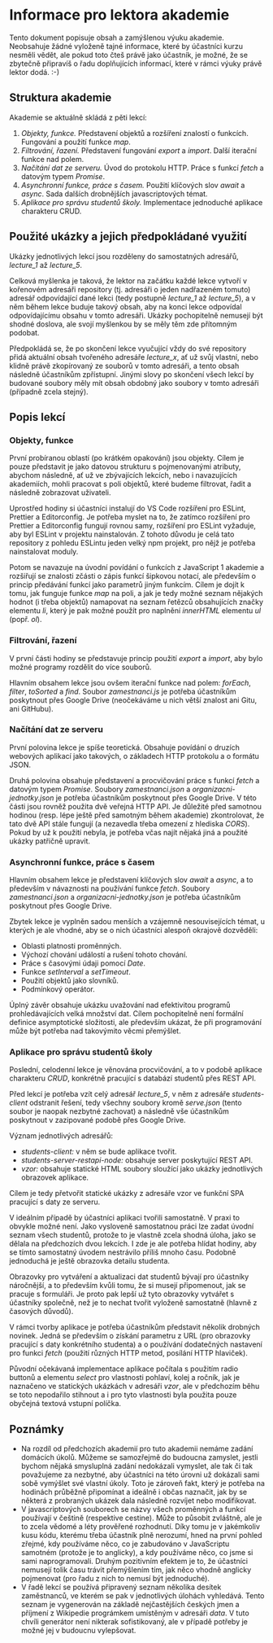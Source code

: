 # Informace pro lektora akademie

Tento dokument popisuje obsah a zamýšlenou výuku akademie. Neobsahuje žádné vyloženě tajné informace, které by
účastníci kurzu nesměli vědět, ale pokud toto čteš právě jako účastník, je možné, že se zbytečně připravíš o řadu
doplňujících informací, které v rámci výuky právě lektor dodá. :-)

## Struktura akademie

Akademie se aktuálně skládá z pěti lekcí:

1. _Objekty, funkce._ Představení objektů a rozšíření znalostí o funkcích. Fungování a použití funkce _map_.
1. _Filtrování, řazení._ Představení fungování _export_ a _import_. Další iterační funkce nad polem.
1. _Načítání dat ze serveru._ Úvod do protokolu HTTP. Práce s funkcí _fetch_ a datovým typem _Promise_.
1. _Asynchronní funkce, práce s časem._ Použití klíčových slov _await_ a _async_. Sada dalších drobnějších
  javascriptových témat.
1. _Aplikace pro správu studentů školy._ Implementace jednoduché aplikace charakteru CRUD.

## Použité ukázky a jejich předpokládané využití

Ukázky jednotlivých lekcí jsou rozděleny do samostatných adresářů, _lecture\_1_ až _lecture\_5_.

Celková myšlenka je taková, že lektor na začátku každé lekce vytvoří v kořenovém adresáři repository (tj. adresáři o
jeden nadřazeném tomuto) adresář odpovídající dané lekci (tedy postupně _lecture\_1_ až _lecture\_5_), a v něm během
lekce buduje takový obsah, aby na konci lekce odpovídal odpovídajícímu obsahu v tomto adresáři. Ukázky pochopitelně
nemusejí být shodné doslova, ale svojí myšlenkou by se měly těm zde přítomným podobat.

Předpokládá se, že po skončení lekce vyučující vždy do své repository přidá aktuální obsah tvořeného adresáře
_lecture\_x_, ať už svůj vlastní, nebo klidně právě zkopírovaný ze souborů v tomto adresáři, a tento obsah následně
účastníkům zpřístupní. Jinými slovy po skončení všech lekcí by budované soubory měly mít obsah obdobný jako soubory v
tomto adresáři (případně zcela stejný).

## Popis lekcí

### Objekty, funkce

První probíranou oblastí (po krátkém opakování) jsou objekty. Cílem je pouze představit je jako datovou strukturu s
pojmenovanými atributy, abychom následně, ať už ve zbývajících lekcích, nebo i navazujících akademiích, mohli
pracovat s poli objektů, které budeme filtrovat, řadit a následně zobrazovat uživateli.

Uprostřed hodiny si účastníci instalují do VS Code rozšíření pro ESLint, Prettier a Editorconfig. Je potřeba myslet na
to, že zatímco rozšíření pro Prettier a Editorconfig fungují rovnou samy, rozšíření pro ESLint vyžaduje, aby byl ESLint
v projektu nainstalován. Z tohoto důvodu je celá tato repository z pohledu ESLintu jeden velký npm projekt, pro nějž je
potřeba nainstalovat moduly.

Potom se navazuje na úvodní povídání o funkcích z JavaScript 1 akademie a rozšiřují se znalosti zčásti o zápis
funkcí šipkovou notací, ale především o princip předávání funkcí jako parametrů jiným funkcím. Cílem je dojít k
tomu, jak funguje funkce _map_ na poli, a jak je tedy možné seznam nějakých hodnot (i třeba objektů) namapovat na
seznam řetězců obsahujících značky elementu _li_, který je pak možné použít pro naplnění _innerHTML_ elementu _ul_
(popř. _ol_).

### Filtrování, řazení

V první části hodiny se představuje princip použití _export_ a _import_, aby bylo možné programy rozdělit do více
souborů.

Hlavním obsahem lekce jsou ovšem iterační funkce nad polem: _forEach_, _filter_, _toSorted_ a _find_. Soubor
_zamestnanci.js_ je potřeba účastníkům poskytnout přes Google Drive (neočekáváme u nich větší znalost ani Gitu, ani
GitHubu).

### Načítání dat ze serveru

První polovina lekce je spíše teoretická. Obsahuje povídání o druzích webových aplikací jako takových, o základech HTTP
protokolu a o formátu JSON.

Druhá polovina obsahuje představení a procvičování práce s funkcí _fetch_ a datovým typem _Promise_. Soubory
_zamestnanci.json_ a _organizacni-jednotky.json_ je potřeba účastníkům poskytnout přes Google Drive. V této části jsou
rovněž použita dvě veřejná HTTP API. Je důležité před samotnou hodinou (resp. lépe ještě před samotným během akademie)
zkontrolovat, že tato dvě API stále fungují (a nezavedla třeba omezení z hlediska _CORS_). Pokud by už k použití nebyla,
je potřeba včas najít nějaká jiná a použité ukázky patřičně upravit.

### Asynchronní funkce, práce s časem

Hlavním obsahem lekce je představení klíčových slov _await_ a _async_, a to především v návaznosti na používání funkce
_fetch_. Soubory _zamestnanci.json_ a _organizacni-jednotky.json_ je potřeba účastníkům poskytnout přes Google Drive.

Zbytek lekce je vyplněn sadou menších a vzájemně nesouvisejících témat, u kterých je ale vhodné, aby se o nich účastníci
alespoň okrajově dozvěděli:

- Oblasti platnosti proměnných.
- Výchozí chování událostí a rušení tohoto chování.
- Práce s časovými údaji pomocí _Date_.
- Funkce _setInterval_ a _setTimeout_.
- Použití objektů jako slovníků.
- Podmínkový operátor.

Úplný závěr obsahuje ukázku uvažování nad efektivitou programů prohledávajících velká množství dat. Cílem pochopitelně
není formální definice asymptotické složitosti, ale především ukázat, že při programování může být potřeba nad takovýmito
věcmi přemýšlet.

### Aplikace pro správu studentů školy

Poslední, celodenní lekce je věnována procvičování, a to v podobě aplikace charakteru _CRUD_, konkrétně pracující s
databází studentů přes REST API.

Před lekcí je potřeba vzít celý adresář _lecture\_5_, v něm z adresáře _students-client_ odstranit řešení, tedy všechny
soubory kromě _serve.json_ (tento soubor je naopak nezbytné zachovat) a následně vše účastníkům poskytnout v zazipované
podobě přes Google Drive.

Význam jednotlivých adresářů:

- _students-client:_ v něm se bude aplikace tvořit.
- _students-server-restapi-node:_ obsahuje server poskytující REST API.
- _vzor:_ obsahuje statické HTML soubory sloužící jako ukázky jednotlivých obrazovek aplikace.

Cílem je tedy přetvořit statické ukázky z adresáře vzor ve funkční SPA pracující s daty ze serveru.

V ideálním případě by účastníci aplikaci tvořili samostatně. V praxi to obvykle možné není. Jako vysloveně samostatnou
práci lze zadat úvodní seznam všech studentů, protože to je vlastně zcela shodná úloha, jako se dělala na předchozích
dvou lekcích. I zde je ale potřeba hlídat hodiny, aby se tímto samostatný úvodem nestrávilo příliš mnoho času. Podobně
jednoduchá je ještě obrazovka detailu studenta.

Obrazovky pro vytváření a aktualizaci dat studentů bývají pro účastníky náročnější, a to především kvůli tomu, že si
musejí připomenout, jak se pracuje s formuláři. Je proto pak lepší už tyto obrazovky vytvářet s účastníky společně, než
je to nechat tvořit vyloženě samostatně (hlavně z časových důvodů).

V rámci tvorby aplikace je potřeba účastníkům představit několik drobných novinek. Jedná se především o získání
parametru z URL (pro obrazovky pracující s daty konkrétního studenta) a o používání dodatečných nastavení pro funkci
_fetch_ (použití různých HTTP metod, posílání HTTP hlaviček).

Původní očekávaná implementace aplikace počítala s použitím radio buttonů a elementu _select_ pro vlastnosti pohlaví,
kolej a ročník, jak je naznačeno ve statických ukázkách v adresáři _vzor_, ale v předchozím běhu se toto nepodařilo
stihnout a i pro tyto vlastnosti byla použita pouze obyčejná textová vstupní políčka.

## Poznámky

- Na rozdíl od předchozích akademií pro tuto akademii nemáme zadání domácích úkolů. Můžeme se samozřejmě do budoucna
  zamyslet, jestli bychom nějaká smysluplná zadání nedokázali vymyslet, ale tak či tak považujeme za nezbytné, aby
  účastníci na této úrovni už dokázali sami sobě vymýšlet své vlastní úkoly. Toto je zároveň fakt, který je potřeba na
  hodinách průběžně připomínat a ideálně i občas naznačit, jak by se některá z probraných ukázek dala následně rozvíjet
  nebo modifikovat.
- V javascriptových souborech se názvy všech proměnných a funkcí používají v češtině (respektive cestine). Může to
  působit zvláštně, ale je to zcela vědomé a léty prověřené rozhodnutí. Díky tomu je v jakémkoliv kusu kódu, kterému
  třeba účastník plně nerozumí, hned na první pohled zřejmé, kdy používáme něco, co je zabudováno v JavaScriptu
  samotném (protože je to anglicky), a kdy používáme něco, co jsme si sami naprogramovali. Druhým pozitivním efektem je
  to, že účastníci nemusejí tolik času trávit přemýšlením tím, jak něco vhodně anglicky pojmenovat (pro řadu z nich to
  nemusí být jednoduché).
- V řadě lekcí se používá připravený seznam několika desítek zaměstnanců, ve kterém se pak v jednotlivých úlohách
  vyhledává. Tento seznam je vygenerován na základě nejčastějších českých jmen a příjmení z Wikipedie prográmkem
  umístěným v adresáři _data_. V tuto chvíli generátor není nikterak sofistikovaný, ale v případě potřeby je možné jej v
  budoucnu vylepšovat.
